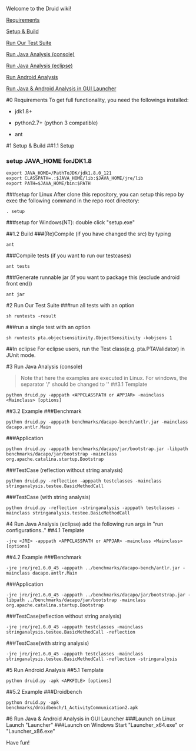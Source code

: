 Welcome to the Druid wiki!

[Requirements](#markdown-header-0-requirements)

[Setup & Build](#markdown-header-1-setup-build)

[Run Our Test Suite](#markdown-header-2-run-our-test-suite)

[Run Java Analysis (console)](#markdown-header-3-run-java-analysis-console)

[Run Java Analysis (eclipse)](#markdown-header-4-run-java-analysis-eclipse)

[Run Android Analysis](#markdown-header-5-run-android-analysis)

[Run Java & Android Analysis in GUI Launcher](#markdown-header-6-run-java-android-analysis-in-gui-launcher)

#0 Requirements
To get full functionality, you need the followings installed:

* jdk1.8+

* python2.7+ (python 3 compatible)

* ant

#1 Setup & Build
##1.1 Setup
### setup JAVA_HOME forJDK1.8

```
export JAVA_HOME=/PathToJDK/jdk1.8.0_121
export CLASSPATH=.:$JAVA_HOME/lib:$JAVA_HOME/jre/lib
export PATH=$JAVA_HOME/bin:$PATH
```

###setup for Linux
After clone this repository, you can setup this repo by exec the following command in the repo root directory:
```
. setup
```
###setup for Windows(NT):
double click "setup.exe"

##1.2 Build
###(Re)Compile (if you have changed the src)
by typing
```
ant
```
###Compile tests (if you want to run our testcases)
```
ant tests
```
###Generate runnable jar (if you want to package this (exclude android front end))
```
ant jar
```

#2 Run Our Test Suite
###run all tests with an option
```
sh runtests -result
```
###run a single test with an option
```
sh runtests pta.objectsensitivity.ObjectSensitivity -kobjsens 1
```

##In eclipse
For eclipse users, run the Test class(e.g. pta.PTAValidator) in JUnit mode.

#3 Run Java Analysis (console)
> Note that here the examples are executed in Linux. For windows, the separator '/' should be changed to '\'
##3.1 Template
```
python druid.py -apppath <APPCLASSPATH or APPJAR> -mainclass <Mainclass> [options]
```
##3.2 Example
###Benchmark
```
python druid.py -apppath benchmarks/dacapo-bench/antlr.jar -mainclass dacapo.antlr.Main
```
###Application
```
python druid.py -apppath benchmarks/dacapo/jar/bootstrap.jar -libpath benchmarks/dacapo/jar/bootstrap -mainclass org.apache.catalina.startup.Bootstrap
```
###TestCase (reflection without string analysis)
```
python druid.py -reflection -apppath testclasses -mainclass stringanalysis.testee.BasicMethodCall 
```
###TestCase (with string analysis)
```
python druid.py -reflection -stringanalysis -apppath testclasses -mainclass stringanalysis.testee.BasicMethodCall 
```


#4 Run Java Analysis (eclipse)
add the following run args in "run configurations.."
##4.1 Template
```
-jre <JRE> -apppath <APPCLASSPATH or APPJAR> -mainclass <Mainclass> [options]
```
##4.2 Example
###Benchmark
```
-jre jre/jre1.6.0_45 -apppath ../benchmarks/dacapo-bench/antlr.jar -mainclass dacapo.antlr.Main
```
###Application
```
-jre jre/jre1.6.0_45 -apppath ../benchmarks/dacapo/jar/bootstrap.jar -libpath ../benchmarks/dacapo/jar/bootstrap -mainclass org.apache.catalina.startup.Bootstrap
```
###TestCase(reflection without string analysis)
```
-jre jre/jre1.6.0_45 -apppath testclasses -mainclass stringanalysis.testee.BasicMethodCall -reflection
```
###TestCase(with string analysis)
```
-jre jre/jre1.6.0_45 -apppath testclasses -mainclass stringanalysis.testee.BasicMethodCall -reflection -stringanalysis
```


#5 Run Android Analysis
##5.1 Template
```
python druid.py -apk <APKFILE> [options]
```
##5.2 Example
###Droidbench
```
python druid.py -apk benchmarks/droidbench/1_ActivityCommunication2.apk
```

#6 Run Java & Android Analysis in GUI Launcher
###Launch on Linux
Launch "Launcher"
###Launch on Windows
Start "Launcher_x64.exe" or "Launcher_x86.exe"

Have fun!